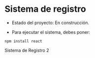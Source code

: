 <h1>Sistema de registro</h1>

- Estado del proyecto: En construcción.

- Para ejecutar el sistema, debes poner:

``` npm install react ```

Sistema de Registro 2
